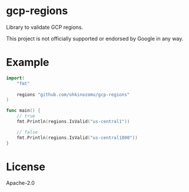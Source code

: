 # gcp-regions

Library to validate GCP regions.

This project is not officially supported or endorsed by Google in any way.

# Example

```go
import(
	"fmt"
  
	regions "github.com/ohkinozomu/gcp-regions"
)

func main() {
	// true
	fmt.Println(regions.IsValid("us-central1"))

	// false
	fmt.Println(regions.IsValid("us-central1000"))
}
```

# License

Apache-2.0
